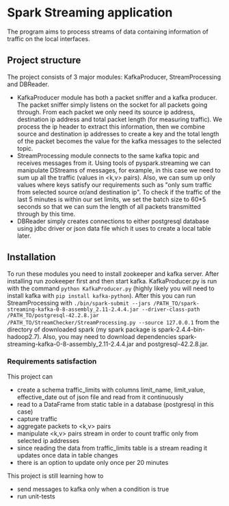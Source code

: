 # Spark Streaming application
The program aims to process streams of data containing information of traffic on the local interfaces.
## Project structure
The project consists of 3 major modules: KafkaProducer, StreamProcessing and DBReader.
- KafkaProducer module has both a packet sniffer and a kafka producer. The packet sniffer simply listens on the socket for all packets going through. From each packet we only need its source ip address, destination ip address and total packet length (for measuring traffic). We process the ip header to extract this information, then we combine source and destination ip addresses to create a key and the total length of the packet becomes the value for the kafka messages to the selected topic.
- StreamProcessing module connects to the same kafka topic and receives messages from it. Using tools of pyspark.streaming we can manipulate DStreams of messages, for example, in this case we need to sum up all the traffic (values in <k,v> pairs). Also, we can sum up only values where keys satisfy our requirements such as "only sum traffic from selected source or/and destination ip". To check if the traffic of the last 5 minutes is within our set limits, we set the batch size to 60*5 seconds so that we can sum the length of all packets transmitted through by this time.
- DBReader simply creates connections to either postgresql database using jdbc driver or json data file which it uses to create a local table later.
## Installation
To run these modules you need to install zookeeper and kafka server. After installing run zookeeper first and then start kafka. KafkaProducer.py is run with the command `python KafkaProducer.py` (highly likely you will need to install kafka with `pip install kafka-python`). After this you can run StreamProcessing with `./bin/spark-submit --jars /PATH_TO/spark-streaming-kafka-0-8-assembly_2.11-2.4.4.jar --driver-class-path /PATH_TO/postgresql-42.2.8.jar /PATH_TO/StreamChecker/StreamProcessing.py --source 127.0.0.1`
from the directory of downloaded spark (my spark package is spark-2.4.4-bin-hadoop2.7). Also, you may need to download dependencies spark-streaming-kafka-0-8-assembly_2.11-2.4.4.jar and postgresql-42.2.8.jar.
### Requirements satisfaction
This project can
- create a schema traffic_limits with columns limit_name, limit_value, effective_date out of json file and read from it continuously
- read to a DataFrame from static table in a database (postgresql in this case)
- capture traffic
- aggregate packets to <k,v> pairs
- manipulate <k,v> pairs stream in order to count traffic only from selected ip addresses
- since reading the data from traffic_limits table is a stream reading it updates once data in table changes
- there is an option to update only once per 20 minutes

This project is still learning how to
- send messages to kafka only when a condition is true
- run unit-tests
